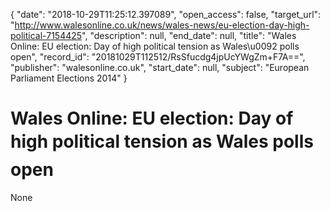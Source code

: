 {
  "date": "2018-10-29T11:25:12.397089", 
  "open_access": false, 
  "target_url": "http://www.walesonline.co.uk/news/wales-news/eu-election-day-high-political-7154425", 
  "description": null, 
  "end_date": null, 
  "title": "Wales Online: EU election: Day of high political tension as Wales\u0092 polls open", 
  "record_id": "20181029T112512/RsSfucdg4jpUcYWgZm+F7A==", 
  "publisher": "walesonline.co.uk", 
  "start_date": null, 
  "subject": "European Parliament Elections 2014"
}

# Wales Online: EU election: Day of high political tension as Wales polls open

None